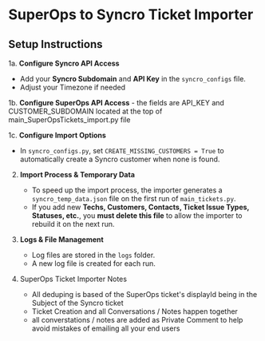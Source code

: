 # SuperOps to Syncro Ticket Importer

## Setup Instructions

1a. **Configure Syncro API Access**  
   - Add your **Syncro Subdomain** and **API Key** in the `syncro_configs` file.
   - Adjust your Timezone if needed

1b. **Configure SuperOps API Access**
    - the fields are API_KEY and CUSTOMER_SUBDOMAIN located at the top of main_SuperOpsTickets_import.py file

1c. **Configure Import Options**
   - In `syncro_configs.py`, set `CREATE_MISSING_CUSTOMERS = True` to automatically create a Syncro customer when none is found.


2. **Import Process & Temporary Data**  
   - To speed up the import process, the importer generates a `syncro_temp_data.json` file on the first run of `main_tickets.py`.  
   - If you add new **Techs, Customers, Contacts, Ticket Issue Types, Statuses, etc.**, you **must delete this file** to allow the importer to rebuild it on the next run.

3. **Logs & File Management**  
   - Log files are stored in the `logs` folder.  
   - A new log file is created for each run.


4. SuperOps Ticket Importer Notes
    - All deduping is based of the SuperOps ticket's displayId being in the Subject of the Syncro ticket
    - Ticket Creation and all Conversations / Notes happen together
    - all converstations / notes are added as Private Comment to help avoid mistakes of emailing all your end users
